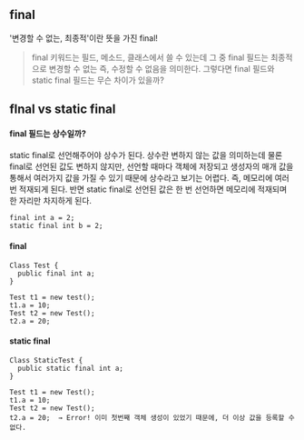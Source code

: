## final
'변경할 수 없는, 최종적'이란 뜻을 가진 final!

> final 키워드는 필드, 메소드, 클래스에서 쓸 수 있는데 그 중 final 필드는 최종적으로 변경할 수 없는 즉, 수정할 수 없음을 의미한다. 그렇다면 final 필드와 static final 필드는 무슨 차이가 있을까?

## flnal vs static final 
#### final 필드는 상수일까?
static final로 선언해주어야 상수가 된다. 상수란 변하지 않는 값을 의미하는데 물론 final로 선언된 값도 변하지 않지만, 선언할 때마다 객체에 저장되고 생성자의 매개 값을 통해서 여러가지 값을 가질 수 있기 때문에 상수라고 보기는 어렵다. 즉, 메모리에 여러 번 적재되게 된다. 반면 static final로 선언된 값은 한 번 선언하면 메모리에 적재되며 한 자리만 차지하게 된다.

```
final int a = 2;
static final int b = 2; 
```

#### final
```
Class Test {
  public final int a;
}

Test t1 = new test();
t1.a = 10;
Test t2 = new Test();
t2.a = 20;
``` 

#### static final
```
Class StaticTest {
  public static final int a;
}

Test t1 = new Test();
t1.a = 10;
Test t2 = new Test();
t2.a = 20;  → Error! 이미 첫번째 객체 생성이 있었기 때문에, 더 이상 값을 등록할 수 없다.
```

